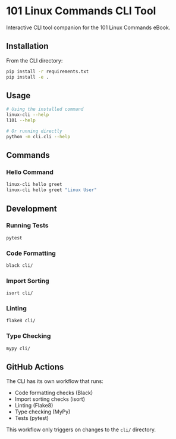 # 101 Linux Commands CLI Tool

Interactive CLI tool companion for the 101 Linux Commands eBook.

## Installation

From the CLI directory:

```bash
pip install -r requirements.txt
pip install -e .
```

## Usage

```bash
# Using the installed command
linux-cli --help
l101 --help

# Or running directly
python -m cli.cli --help
```

## Commands

### Hello Command
```bash
linux-cli hello greet
linux-cli hello greet "Linux User"
```

## Development

### Running Tests
```bash
pytest
```

### Code Formatting
```bash
black cli/
```

### Import Sorting
```bash
isort cli/
```

### Linting
```bash
flake8 cli/
```

### Type Checking
```bash
mypy cli/
```

## GitHub Actions

The CLI has its own workflow that runs:
- Code formatting checks (Black)
- Import sorting checks (isort) 
- Linting (Flake8)
- Type checking (MyPy)
- Tests (pytest)

This workflow only triggers on changes to the `cli/` directory.

